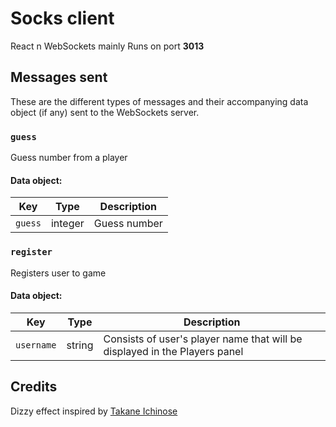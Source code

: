 # Socks client

React n WebSockets mainly
Runs on port **3013**

## Messages sent

These are the different types of messages and their accompanying data object (if any) sent to the WebSockets server.

### `guess`

Guess number from a player

#### **Data object:**

| Key | Type | Description|
|---|---|---|
| `guess` | integer | Guess number |

### `register`

Registers user to game

#### **Data object:**

| Key | Type | Description|
|---|---|---|
| `username` | string | Consists of user's player name that will be displayed in the Players panel |

## Credits

Dizzy effect inspired by [Takane Ichinose](https://codepen.io/takaneichinose/pen/jONdGxM?editors=0010)